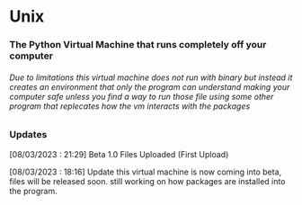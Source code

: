# Unix
### The Python Virtual Machine that runs completely off your computer

###### Due to limitations this virtual machine does not run with binary but instead it creates an environment that only the program can understand making your computer safe unless you find a way to run those file using some other program that replecates how the vm interacts with the packages



### Updates
[08/03/2023 : 21:29] Beta 1.0 Files Uploaded (First Upload)

[08/03/2023 : 18:16] Update this virtual machine is now coming into beta, files will be released soon. still working on how packages are installed into the program.
